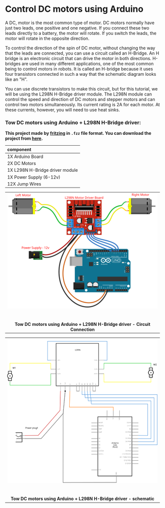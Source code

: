 # Control DC motors using Arduino

A DC, motor is the most common type of motor. DC motors normally have just two leads, one positive and one negative. If you connect these two leads directly to a battery, the motor will rotate. If you switch the leads, the motor will rotate in the opposite direction.

To control the direction of the spin of DC motor, without changing the way that the leads are connected, you can use a circuit called an H-Bridge. An H bridge is an electronic circuit that can drive the motor in both directions. H-bridges are used in many different applications, one of the most common being to control motors in robots. It is called an H-bridge because it uses four transistors connected in such a way that the schematic diagram looks like an "H".

You can use discrete transistors to make this circuit, but for this tutorial, we will be using the L298N H-Bridge driver module. The L298N module can control the speed and direction of DC motors and stepper motors and can control two motors simultaneously. Its current rating is 2A for each motor. At these currents, however, you will need to use heat sinks. 



### Tow DC motors using Arduino + L298N H-Bridge driver:

**This  project made by [fritzing](https://fritzing.org/) in `.fzz` file format. You can download the project from [here](./2DCmotor.fzz).**

| component                       |
| :------------------------------ |
| 1X Arduino Board                |
| 2X DC Motors                    |
| 1X L298N H-Bridge driver module |
| 1X Power Supply (6-12v)         |
| 12X Jump Wires                  |


<table>
  <tbody>
    <tr>
      <td align="center"><img src="2DCmotor.svg" alt="Circuit Connection"><br>
        <span>&nbsp;&nbsp;&nbsp;&nbsp;&nbsp;&nbsp;&nbsp;&nbsp;</span>
        <span>&nbsp;&nbsp;&nbsp;&nbsp;&nbsp;&nbsp;&nbsp;&nbsp;</span>
        <span>&nbsp;&nbsp;&nbsp;&nbsp;&nbsp;&nbsp;&nbsp;&nbsp;</span>
        <span>&nbsp;&nbsp;&nbsp;&nbsp;&nbsp;&nbsp;&nbsp;&nbsp;</span>
        <span>&nbsp;&nbsp;&nbsp;&nbsp;&nbsp;&nbsp;&nbsp;&nbsp;</span>
        <span>&nbsp;&nbsp;&nbsp;&nbsp;&nbsp;&nbsp;&nbsp;&nbsp;</span>
        <span>&nbsp;&nbsp;&nbsp;&nbsp;&nbsp;&nbsp;&nbsp;&nbsp;</span>
        <span>&nbsp;&nbsp;&nbsp;&nbsp;&nbsp;&nbsp;&nbsp;&nbsp;</span>
        <span>&nbsp;&nbsp;&nbsp;&nbsp;&nbsp;&nbsp;&nbsp;&nbsp;</span>
        <span>&nbsp;&nbsp;&nbsp;&nbsp;&nbsp;&nbsp;&nbsp;&nbsp;</span>
        <span>&nbsp;&nbsp;&nbsp;&nbsp;&nbsp;&nbsp;&nbsp;&nbsp;</span>
        <span>&nbsp;&nbsp;&nbsp;&nbsp;&nbsp;&nbsp;&nbsp;&nbsp;</span> 
        <span>&nbsp;&nbsp;&nbsp;&nbsp;&nbsp;&nbsp;&nbsp;&nbsp;</span>
        <span>&nbsp;&nbsp;&nbsp;&nbsp;&nbsp;&nbsp;&nbsp;&nbsp;</span>
        <span>&nbsp;&nbsp;&nbsp;&nbsp;&nbsp;&nbsp;&nbsp;&nbsp;</span>
        <span>&nbsp;&nbsp;&nbsp;&nbsp;&nbsp;&nbsp;&nbsp;&nbsp;</span>
        <span>&nbsp;&nbsp;&nbsp;&nbsp;&nbsp;&nbsp;&nbsp;&nbsp;</span>
        <span>&nbsp;&nbsp;&nbsp;&nbsp;&nbsp;&nbsp;&nbsp;&nbsp;</span>
        <span>&nbsp;&nbsp;&nbsp;&nbsp;&nbsp;&nbsp;&nbsp;&nbsp;</span>
        <span>&nbsp;&nbsp;&nbsp;&nbsp;&nbsp;&nbsp;&nbsp;&nbsp;</span>
        <span>&nbsp;&nbsp;&nbsp;&nbsp;&nbsp;&nbsp;&nbsp;&nbsp;</span>
				<span>&nbsp;&nbsp;&nbsp;&nbsp;&nbsp;&nbsp;&nbsp;&nbsp;</span>
        <span>&nbsp;&nbsp;&nbsp;&nbsp;&nbsp;&nbsp;&nbsp;&nbsp;</span>
				<span>&nbsp;&nbsp;&nbsp;&nbsp;&nbsp;&nbsp;&nbsp;&nbsp;</span>
        <span>&nbsp;&nbsp;&nbsp;&nbsp;&nbsp;&nbsp;&nbsp;&nbsp;</span>
      </td>
    </tr>
		<tr>
      <td align="center"><b>Tow DC motors using Arduino + L298N H-Bridge driver - Circuit Connection</b><br>
      </td>
    </tr>
  </tbody>
</table>



<table>
  <tbody>
    <tr>
      <td align="center"><img src="2DCmotor_schem.svg" alt="schematic"><br>
        <span>&nbsp;&nbsp;&nbsp;&nbsp;&nbsp;&nbsp;&nbsp;&nbsp;</span>
        <span>&nbsp;&nbsp;&nbsp;&nbsp;&nbsp;&nbsp;&nbsp;&nbsp;</span>
        <span>&nbsp;&nbsp;&nbsp;&nbsp;&nbsp;&nbsp;&nbsp;&nbsp;</span>
        <span>&nbsp;&nbsp;&nbsp;&nbsp;&nbsp;&nbsp;&nbsp;&nbsp;</span>
        <span>&nbsp;&nbsp;&nbsp;&nbsp;&nbsp;&nbsp;&nbsp;&nbsp;</span>
        <span>&nbsp;&nbsp;&nbsp;&nbsp;&nbsp;&nbsp;&nbsp;&nbsp;</span>
        <span>&nbsp;&nbsp;&nbsp;&nbsp;&nbsp;&nbsp;&nbsp;&nbsp;</span>
        <span>&nbsp;&nbsp;&nbsp;&nbsp;&nbsp;&nbsp;&nbsp;&nbsp;</span>
        <span>&nbsp;&nbsp;&nbsp;&nbsp;&nbsp;&nbsp;&nbsp;&nbsp;</span>
        <span>&nbsp;&nbsp;&nbsp;&nbsp;&nbsp;&nbsp;&nbsp;&nbsp;</span>
        <span>&nbsp;&nbsp;&nbsp;&nbsp;&nbsp;&nbsp;&nbsp;&nbsp;</span>
        <span>&nbsp;&nbsp;&nbsp;&nbsp;&nbsp;&nbsp;&nbsp;&nbsp;</span> 
        <span>&nbsp;&nbsp;&nbsp;&nbsp;&nbsp;&nbsp;&nbsp;&nbsp;</span>
        <span>&nbsp;&nbsp;&nbsp;&nbsp;&nbsp;&nbsp;&nbsp;&nbsp;</span>
        <span>&nbsp;&nbsp;&nbsp;&nbsp;&nbsp;&nbsp;&nbsp;&nbsp;</span>
        <span>&nbsp;&nbsp;&nbsp;&nbsp;&nbsp;&nbsp;&nbsp;&nbsp;</span>
        <span>&nbsp;&nbsp;&nbsp;&nbsp;&nbsp;&nbsp;&nbsp;&nbsp;</span>
        <span>&nbsp;&nbsp;&nbsp;&nbsp;&nbsp;&nbsp;&nbsp;&nbsp;</span>
        <span>&nbsp;&nbsp;&nbsp;&nbsp;&nbsp;&nbsp;&nbsp;&nbsp;</span>
        <span>&nbsp;&nbsp;&nbsp;&nbsp;&nbsp;&nbsp;&nbsp;&nbsp;</span>
        <span>&nbsp;&nbsp;&nbsp;&nbsp;&nbsp;&nbsp;&nbsp;&nbsp;</span>
				<span>&nbsp;&nbsp;&nbsp;&nbsp;&nbsp;&nbsp;&nbsp;&nbsp;</span>
        <span>&nbsp;&nbsp;&nbsp;&nbsp;&nbsp;&nbsp;&nbsp;&nbsp;</span>
				<span>&nbsp;&nbsp;&nbsp;&nbsp;&nbsp;&nbsp;&nbsp;&nbsp;</span>
        <span>&nbsp;&nbsp;&nbsp;&nbsp;&nbsp;&nbsp;&nbsp;&nbsp;</span>
      </td>
    </tr>
		<tr>
      <td align="center"><b>Tow DC motors using Arduino + L298N H-Bridge driver - schematic</b><br>
      </td>
    </tr>
  </tbody>
</table>
